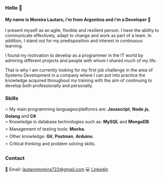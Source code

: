 ### Hello 👋

#### My name is Moreira Lautaro, i'm from Argentina and i'm a Developer 🎯  
I present myself as an agile, flexible and resilient person. I have the ability to communicate effectively, adapt to change and work as part of a team. In addition, I stand out for my predisposition and interest in continuous learning.

I found my motivation to develop as a programmer in the IT world by admiring different projects and people with whom I shared much of my life.

That is why I am currently looking for my first job challenge in the area of Systems Development in a company where I can put into practice the knowledge acquired throughout my training with the aim of continuing to develop both professionally and personally.

### Skills  
⭐ My main programming languages/platforms are: **Javascript**, **Node.js**, **Golang** and **C#**.  
⭐ Knowledge in database technologies such as:  **MySQL** and **MongoDB**.  
⭐ Management of testing tools: **Mocha**.  
⭐ Other knowledge: **Git**, **Postman**, **Arduino**.  
⭐ Critical thinking and problem solving skills.

### Contact
📧 Email: lautaromoreira722@gmail.com
💻 [Linkedin](https://www.linkedin.com/in/moreira-lautaro/ "Moreira Lautaro's profile") 
